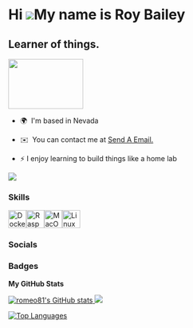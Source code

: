 Hi ![](https://user-images.githubusercontent.com/18350557/176309783-0785949b-9127-417c-8b55-ab5a4333674e.gif)My name is Roy Bailey
==================================================================================================================================


Learner of things.
------------------
 <figcaption>  
 </figcaption>
<img src="https://upload.wikimedia.org/wikipedia/commons/thumb/f/f1/Flag_of_Nevada.svg/1200px-Flag_of_Nevada.svg.png" width="150" height="100">

*   🌍  I'm based in Nevada

<!-- *   🖥️  See my portfolio at [Linkedin](http://www.linkedin.com/in/roybaileyii/) -->

*   ✉️  You can contact me at [Send A Email.](mailto:baileyii.roy@gmail.com)

* ⚡  I enjoy learning to build things like a home lab


<a href="https://www.github.com/romeo81" target="_blank" rel="noreferrer"> <img src="https://img.shields.io/github/followers/romeo81?logo=github&style=for-the-badge&color=f97316&labelColor=000000" /></a>








  


  
### Skills 
<p align="left">
<a href="https://www.docker.com/" target="_blank" rel="noreferrer"><img src="https://raw.githubusercontent.com/danielcranney/readme-generator/main/public/icons/skills/docker-colored.svg" width="36" height="36" alt="Docker" /></a><a href="https://www.raspberrypi.org/" target="_blank" rel="noreferrer"><img src="https://raw.githubusercontent.com/danielcranney/readme-generator/main/public/icons/skills/raspberrypi-colored.svg" width="36" height="36" alt="Raspberry Pi" /></a><a href="https://apple.com" target="_blank" rel="noreferrer"><img src="https://raw.githubusercontent.com/danielcranney/readme-generator/main/public/icons/skills/macos-colored.svg" width="36" height="36" alt="MacOS" /></a><a href="https://www.linux.org" target="_blank" rel="noreferrer"><img src="https://raw.githubusercontent.com/danielcranney/readme-generator/main/public/icons/skills/linux-colored.svg" width="36" height="36" alt="Linux" /></a></p>
                    
### Socials
                  
### Badges
<b>My GitHub Stats</b> 

<a href="http://www.github.com/romeo81">
<img src="https://github-readme-stats.vercel.app/api?username=romeo81&show_icons=true&hide=&count_private=true&title_color=ef4444&text_color=ef4444&icon_color=f97316&bg_color=000000&hide_border=true&show_icons=true" alt="romeo81's GitHub stats" /> 
</a href=> <a href="http://www.github.com/romeo81"><img src="https://github-readme-streak-stats.herokuapp.com/?user=romeo81&stroke=ef4444&background=000000&ring=ef4444&fire=ef4444&currStreakNum=ef4444&currStreakLabel=ef4444&sideNums=ef4444&sideLabels=ef4444&dates=ef4444&hide_border=true" /></a>


<a href="https://github.com/romeo81" align="left">

<img src="https://github-readme-stats.vercel.app/api/top-langs/?username=romeo81&langs_count=10&title_color=ef4444&text_color=ef4444&icon_color=f97316&bg_color=000000&hide_border=true&locale=en&custom_title=Top%20%Languages" alt="Top Languages" /></a>




<!-- count vist thing

<p align="center"> 
  Visitor count<br>
  <img src="https://profile-counter.glitch.me/romeo81/count.svg" />
</p>
-->























<!--
**romeo81/romeo81** is a ✨ _special_ ✨ repository because its `README.md` (this file) appears on your GitHub profile.

Here are some ideas to get you started:

- 🔭 I’m currently working on ...
- 🌱 I’m currently learning ...
- 👯 I’m looking to collaborate on ...
- 🤔 I’m looking for help with ...
- 💬 Ask me about ...
- 📫 How to reach me: ...
- 😄 Pronouns: ...
- ⚡ Fun fact: ...
-->
